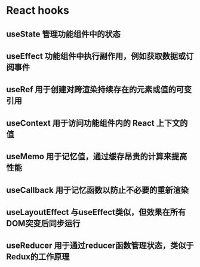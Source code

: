 # React hooks

## useState 管理功能组件中的状态

## useEffect 功能组件中执行副作用，例如获取数据或订阅事件

## useRef 用于创建对跨渲染持续存在的元素或值的可变引用

## useContext 用于访问功能组件内的 React 上下文的值

## useMemo 用于记忆值，通过缓存昂贵的计算来提高性能

## useCallback 用于记忆函数以防止不必要的重新渲染

## useLayoutEffect 与useEffect类似，但效果在所有DOM突变后同步运行

## useReducer 用于通过reducer函数管理状态，类似于Redux的工作原理

